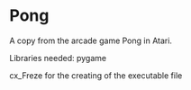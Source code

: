 # Pong
 A copy from the arcade game Pong in Atari.

Libraries needed:
pygame

cx_Freze for the creating of the executable file
